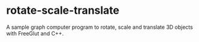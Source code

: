 # rotate-scale-translate
A sample graph computer program to rotate, scale and translate 3D objects with FreeGlut and C++.
